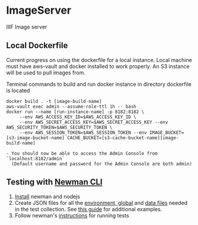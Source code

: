# ImageServer
IIIF Image server

## Local Dockerfile
Current progress on using the dockerfile for a local instance.
Local machine must have aws-vault and docker installed to work properly.
An S3 instance will be used to pull images from.

Terminal commands to build and run docker instance in directory dockerfile is located
```console
docker build . -t [image-build-name]
aws-vault exec admin --assume-role-ttl 1h -- bash
docker run --name [run-instance-name] -p 8182:8182 \
     --env AWS_ACCESS_KEY_ID=$AWS_ACCESS_KEY_ID \
     --env AWS_SECRET_ACCESS_KEY=$AWS_SECRET_ACCESS_KEY --env AWS_SECURITY_TOKEN=$AWS_SECURITY_TOKEN \
     --env AWS_SESSION_TOKEN=$AWS_SESSION_TOKEN --env IMAGE_BUCKET=[s3-image-bucket-name] CACHE_BUCKET=[s3-cache-bucket-name][image-build-name]

- You should now be able to access the Admin Console from `localhost:8182/admin`
  (Default username and password for the Admin Console are both admin)
```
## Testing with [Newman CLI](https://github.com/postmanlabs/newman)

1. [Install](https://github.com/postmanlabs/newman#getting-started) newman and nodejs
2. Create JSON files for all the [environment, global](https://www.getpostman.com/docs/v6/postman/environments_and_globals/intro_to_environments_and_globals) and [data files](https://www.getpostman.com/docs/v6/postman/collection_runs/working_with_data_files) needed in the test collection.  See [this guide](https://github.com/h-parekh/postman_utils/blob/master/postman_variables.md#working-with-variables-in-postmannewman) for additional examples.
3. Follow newman's [instructions](https://github.com/postmanlabs/newman#newman-run-collection-file-source-options) for running tests
